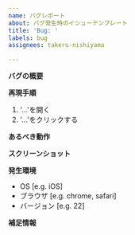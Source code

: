 ```yaml
---
name: バグレポート
about: バグ発生時のイシューテンプレート
title: 'Bug: '
labels: bug
assignees: takeru-nishiyama

---
```


**バグの概要**
<!-- バグの概要を完結に記載してください。 -->

**再現手順**
<!-- 再現手順を具体的に記載してください。 -->
1. '...'を開く
2. '...'をクリックする

**あるべき動作**
<!-- 本来あるべき動作を記載してください。 -->

**スクリーンショット**
<!-- スクリーンショットがあれば添付してください。 -->

**発生環境**
 - OS [e.g. iOS]
 - ブラウザ [e.g. chrome, safari]
 - バージョン [e.g. 22]

**補足情報**
<!-- 補足の情報があればここに記載してください。 -->
